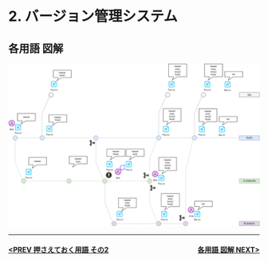 # 2. バージョン管理システム

## 各用語 図解
![git-flow base](./../assets/img1.png)

---
#### <div style="text-align:left; float:right;">[各用語 図解 NEXT>](./page7.md)</div>[<PREV 押さえておく用語 その2](./page5.md)